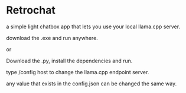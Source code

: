 # Retrochat
a simple light chatbox app that lets you use your local llama.cpp server.

download the .exe and run anywhere.

or 

Download the .py, install the dependencies and run.

type /config host <your host ip and port here> to change the llama.cpp endpoint server.

any value that exists in the config.json can be changed the same way.
